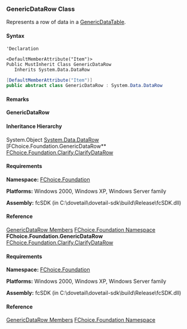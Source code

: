 ### GenericDataRow Class

Represents a row of data in a [GenericDataTable](fcSDK~FChoice.Foundation.GenericDataTable.md).

#### Syntax

```vbnet
'Declaration

<DefaultMemberAttribute("Item")>
Public MustInherit Class GenericDataRow
   Inherits System.Data.DataRow
```

```csharp
[DefaultMemberAttribute("Item")]
public abstract class GenericDataRow : System.Data.DataRow
```

#### Remarks

**GenericDataRow**

#### Inheritance Hierarchy

System.Object
[System.Data.DataRow](#)
[FChoice.Foundation.GenericDataRow**
[FChoice.Foundation.Clarify.ClarifyDataRow](fcSDK~FChoice.Foundation.Clarify.ClarifyDataRow.md)

#### Requirements

**Namespace:** [FChoice.Foundation](fcSDK~FChoice.Foundation_namespace.md)

**Platforms:** Windows 2000, Windows XP, Windows Server family

**Assembly:** fcSDK (in C:\\dovetail\\dovetail-sdk\\build\\Release\\fcSDK.dll)

#### Reference

[GenericDataRow Members](fcSDK~FChoice.Foundation.GenericDataRow_members.md)
[FChoice.Foundation Namespace](fcSDK~FChoice.Foundation_namespace.md)
**FChoice.Foundation.GenericDataRow**
[FChoice.Foundation.Clarify.ClarifyDataRow](fcSDK~FChoice.Foundation.Clarify.ClarifyDataRow.md)

#### Requirements

**Namespace:** [FChoice.Foundation](fcSDK~FChoice.Foundation_namespace.md)

**Platforms:** Windows 2000, Windows XP, Windows Server family

**Assembly:** fcSDK (in C:\\dovetail\\dovetail-sdk\\build\\Release\\fcSDK.dll)

#### Reference

[GenericDataRow Members](fcSDK~FChoice.Foundation.GenericDataRow_members.md)
[FChoice.Foundation Namespace](fcSDK~FChoice.Foundation_namespace.md)
